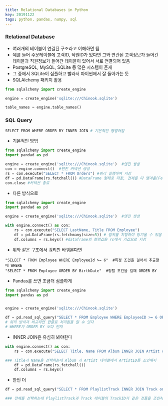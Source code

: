 ```yaml
---
title: Relational Databases in Python
key: 20191122
tags: python, pandas, numpy, sql
---
```




### Relational Database

- 여러개의 테이블이 연결된 구조라고 이해하면 됨
- 예를 들어 주문테이블에 고객ID, 직원ID가 있다면 그와 연관된 고객정보가 들어간 테이블과 직원정보가 들어간 테이블이 있어서 서로 연결되어 있음
- PostgreSQL, MySQL, SQLite 등 많은 시스템이 존재
- 그 중에서 SQLite이 심플하고 빨라서 파이썬에서 잘 돌아가는 듯
- SQLAlchemy 패키지 활용

~~~python
from sqlalchemy import create_engine

engine = create_engine('sqlite:///Chinook.sqlite')

table_names = engine.table_names()
~~~



### SQL Query

~~~py
SELECT FROM WHERE ORDER BY INNER JOIN # 기본적인 명령어임
~~~

- 기본적인 방법

~~~python
from sqlalchemy import create_engine
import pandad as pd

engine = create_engine('sqlite:///Chinook.sqlite')  #엔진 생성
con = engine.connect()  #엔진 커넥션 생성
rs = con.execute("SELECT * FROM Orders") #쿼리 실행하여 저장
df = pd.DataFrame(rs.fetchall()) #DataFrame 형태로 저장, 전체를 다 땡겨옴(Fetch all)
con.close #커넥션 종료
~~~

- 다른 방식으로 

~~~python
from sqlalchemy import create_engine
import pandad as pd

engine = create_engine('sqlite:///Chinook.sqlite')  #엔진 생성

with engine.connect() as con:
    rs = con.execute("SELECT LastName, Title FROM Employee")
    df = pd.DataFrame(rs.fetchmany(size=5)) # 범위를 지정하여 당겨올 수 있음
    df.columns = rs.keys() #dataframe의 컬럼값을 rs에서 키값으로 지정
~~~

- 위와 같은 구조에서 쿼리만 바꿔본다면

~~~
"SELECT * FROM Employee WHERE EmployeeId >= 6"  #특정 조건을 걸어서 추출할 때 WHERE
"SELECT * FROM Employee ORDER BY BirthDate"  #정렬 조건을 걸때 ORDER BY
~~~

- Pandas를 쓰면 조금더 심플하게

~~~python
from sqlalchemy import create_engine
import pandas as pd


engine = create_engine('sqlite:///Chinook.sqlite')

df = pd.read_sql_query("SELECT * FROM Employee WHERE EmployeeID >= 6 ORDER BY BirthDate", engine)
# 위의 방식과 비교하면 한줄로 처리됨을 알 수 있다
# WHERE가 ORDER BY 보다 먼저
~~~

- INNER JOIN은 유심히 봐야한다

~~~python
with engine.connect() as con:
    rs = con.execute("SELECT Title, Name FROM Album INNER JOIN Artist on Album.ArtistID = Artist.ArtistID")

### Title과 Name을 선택하는데 Album 과 Artist 테이블에서 ArtistID를 조인해서
    df = pd.DataFrame(rs.fetchall())
    df.columns = rs.keys()
~~~

- 한번 더

~~~python
df = pd.read_sql_query("SELECT * FROM PlaylistTrack INNER JOIN Track on PlaylistTrack.TrackID = Track.TrackID WHERE Milliseconds < 250000", engine)

### 전체를 선택하는데 PlaylistTrack과 Track 테이블의 TrackID가 같은 것들을 조인하고 Millisecond가 250000보다 작은 아이들로
~~~


